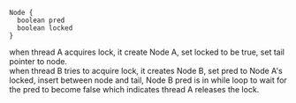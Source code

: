 ```
Node {
  boolean pred
  boolean locked
}
```

when thread A acquires lock, it create Node A, set locked to be true, set tail pointer to node.    
when thread B tries to acquire lock, it creates Node B, set pred to Node A's locked, insert between node and tail, Node B pred is in while loop to wait for the pred to become false which indicates thread A releases the lock. 

